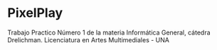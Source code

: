 # PixelPlay
Trabajo Practico Número 1 de la materia Informática General, cátedra Drelichman. Licenciatura en Artes Multimediales - UNA
